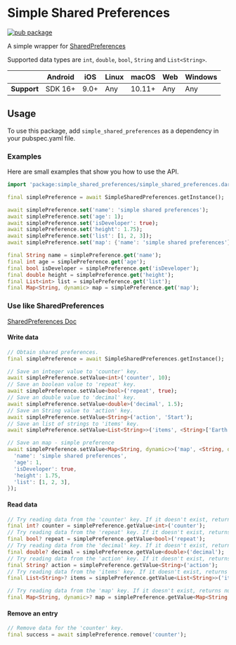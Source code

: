 # Simple Shared Preferences

[![pub package](https://img.shields.io/pub/v/simple_shared_preferences.svg)](https://pub.dev/packages/simple_shared_preferences)

A simple wrapper for [SharedPreferences](https://pub.dev/packages/shared_preferences)

Supported data types are `int`, `double`, `bool`, `String` and `List<String>`.

|             | Android | iOS  | Linux | macOS  | Web | Windows     |
|-------------|---------|------|-------|--------|-----|-------------|
| **Support** | SDK 16+ | 9.0+ | Any   | 10.11+ | Any | Any         |

## Usage

To use this package, add `simple_shared_preferences` as a dependency in your pubspec.yaml file.

### Examples

Here are small examples that show you how to use the API.

```dart
import 'package:simple_shared_preferences/simple_shared_preferences.dart';

final simplePreference = await SimpleSharedPreferences.getInstance();

await simplePreference.set('name': 'simple shared preferences');
await simplePreference.set('age': 1);
await simplePreference.set('isDeveloper': true);
await simplePreference.set('height': 1.75);
await simplePreference.set('list': [1, 2, 3]);
await simplePreference.set('map': {'name': 'simple shared preferences'});

final String name = simplePreference.get('name');
final int age = simplePreference.get('age');
final bool isDeveloper = simplePreference.get('isDeveloper');
final double height = simplePreference.get('height');
final List<int> list = simplePreference.get('list');
final Map<String, dynamic> map = simplePreference.get('map');
```

### Use like SharedPreferences

[SharedPreferences Doc](https://pub.dev/packages/shared_preferences)

#### Write data

```dart
// Obtain shared preferences.
final simplePreference = await SimpleSharedPreferences.getInstance();

// Save an integer value to 'counter' key.
await simplePreference.setValue<int>('counter', 10);
// Save an boolean value to 'repeat' key.
await simplePreference.setValue<bool>('repeat', true);
// Save an double value to 'decimal' key.
await simplePreference.setValue<double>('decimal', 1.5);
// Save an String value to 'action' key.
await simplePreference.setValue<String>('action', 'Start');
// Save an list of strings to 'items' key.
await simplePreference.setValue<List<String>>('items', <String>['Earth', 'Moon', 'Sun']);

// Save an map - simple preference
await simplePreference.setValue<Map<String, dynamic>>('map', <String, dynamic>{
  'name': 'simple shared preferences',
  'age': 1,
  'isDeveloper': true,
  'height': 1.75,
  'list': [1, 2, 3],
});
```

#### Read data

```dart
// Try reading data from the 'counter' key. If it doesn't exist, returns null.
final int? counter = simplePreference.getValue<int>('counter');
// Try reading data from the 'repeat' key. If it doesn't exist, returns null.
final bool? repeat = simplePreference.getValue<bool>('repeat');
// Try reading data from the 'decimal' key. If it doesn't exist, returns null.
final double? decimal = simplePreference.getValue<double>('decimal');
// Try reading data from the 'action' key. If it doesn't exist, returns null.
final String? action = simplePreference.getValue<String>('action');
// Try reading data from the 'items' key. If it doesn't exist, returns null.
final List<String>? items = simplePreference.getValue<List<String>>('items');

// Try reading data from the 'map' key. If it doesn't exist, returns null
final Map<String, dynamic>? map = simplePreference.getValue<Map<String, dynamic>>('map');
```

#### Remove an entry

```dart
// Remove data for the 'counter' key.
final success = await simplePreference.remove('counter');
```
